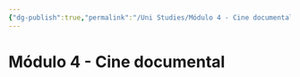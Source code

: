 ```yaml
---
{"dg-publish":true,"permalink":"/Uni Studies/Módulo 4 - Cine documental/","title":"Módulo 4 - Cine documental","tags":["Universidad,"],"noteIcon":"","created":"2023-03-14T13:36:56.392-05:00","updated":"2023-03-23T15:07:18.327-05:00"}
---
```



# Módulo 4 - Cine documental

